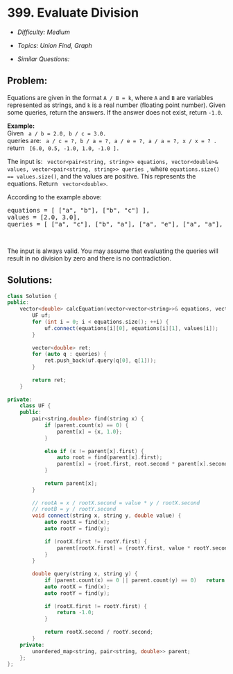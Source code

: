# 399. Evaluate Division

* *Difficulty: Medium*

* *Topics: Union Find, Graph*

* *Similar Questions:*

## Problem:

<p>Equations are given in the format <code>A / B = k</code>, where <code>A</code> and <code>B</code> are variables represented as strings, and <code>k</code> is a real number (floating point number). Given some queries, return the answers. If the answer does not exist, return <code>-1.0</code>.</p>

<p><b>Example:</b><br />
Given <code> a / b = 2.0, b / c = 3.0.</code><br />
queries are: <code> a / c = ?, b / a = ?, a / e = ?, a / a = ?, x / x = ? .</code><br />
return <code> [6.0, 0.5, -1.0, 1.0, -1.0 ].</code></p>

<p>The input is: <code> vector&lt;pair&lt;string, string&gt;&gt; equations, vector&lt;double&gt;&amp; values, vector&lt;pair&lt;string, string&gt;&gt; queries </code>, where <code>equations.size() == values.size()</code>, and the values are positive. This represents the equations. Return <code> vector&lt;double&gt;</code>.</p>

<p>According to the example above:</p>

<pre>
equations = [ [&quot;a&quot;, &quot;b&quot;], [&quot;b&quot;, &quot;c&quot;] ],
values = [2.0, 3.0],
queries = [ [&quot;a&quot;, &quot;c&quot;], [&quot;b&quot;, &quot;a&quot;], [&quot;a&quot;, &quot;e&quot;], [&quot;a&quot;, &quot;a&quot;], [&quot;x&quot;, &quot;x&quot;] ]. </pre>

<p>&nbsp;</p>

<p>The input is always valid. You may assume that evaluating the queries will result in no division by zero and there is no contradiction.</p>

## Solutions:

```c++
class Solution {
public:
    vector<double> calcEquation(vector<vector<string>>& equations, vector<double>& values, vector<vector<string>>& queries) {
        UF uf;
        for (int i = 0; i < equations.size(); ++i) {
            uf.connect(equations[i][0], equations[i][1], values[i]);
        }
        
        vector<double> ret;
        for (auto q : queries) {
            ret.push_back(uf.query(q[0], q[1]));
        }
        
        return ret;
    }
    
private:
    class UF {
    public:
        pair<string,double> find(string x) {
            if (parent.count(x) == 0) {
                parent[x] = {x, 1.0};
            }
            
            else if (x != parent[x].first) {
                auto root = find(parent[x].first);
                parent[x] = {root.first, root.second * parent[x].second};
            }
            
            return parent[x];
        }
        
        // rootA = x / rootX.second = value * y / rootX.second
        // rootB = y / rootY.second
        void connect(string x, string y, double value) {
            auto rootX = find(x);
            auto rootY = find(y);
            
            if (rootX.first != rootY.first) {
                parent[rootX.first] = {rootY.first, value * rootY.second / rootX.second}; 
            }
        }
        
        double query(string x, string y) {
            if (parent.count(x) == 0 || parent.count(y) == 0)   return -1.0;
            auto rootX = find(x);
            auto rootY = find(y);
            
            if (rootX.first != rootY.first) {
                return -1.0;
            }
            
            return rootX.second / rootY.second;
        }
    private:
        unordered_map<string, pair<string, double>> parent;
    };
};
```

